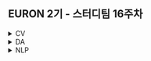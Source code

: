 ## EURON 2기 - 스터디팀 16주차
<details>
<summary>CV</summary>
<div markdown="1">       
  
  <br />
  
| 주차 | 내용             | 발표자                               | 발표자료 |
| ---- | ---------------- | ------------------------------------ | -------- |
| 16   | cs231n 14주차 | 민소연, 구미진 | [📚]()    |
  
  <br />
  
  ## **Assignment**

### **📍 16주차 예습과제 (~6/27)**

1️⃣ CS231N 14강을 수강하고, 요약 및 정리한 내용을 깃허브에 업로드

2️⃣ (선택) 질문 사항이나 공유하고 싶은 내용 `Ewha-Euron/2022-1-Euron-CV` issue에 추가

**예습과제 제출 방법**

> 해당 파일을 master branch에 업로드하신 후 해당 master branch에서 pull request 를 진행해주세요.
> 

### **📍 15주차 복습과제 (~6/27)**

- [https://cs231n.github.io/assignments2021/assignment3/](https://cs231n.github.io/assignments2021/assignment3/)의 `Q4: Generative Adversarial Networks (15 points)` 을 완료해주세요.
    
    1️⃣ `Generative_Adversarial_Networks.ipynb` 을 완료하신 후, `.py` 파일로 변환해서 제출해주세요. (모든 cell을 하나의 py 파일에 합쳐주세요)
    
    - 파일명: `generative_adversarial_networks.py`

**복습과제 제출 방법**

> 해당 파일을 Week_16 branch에 업로드하신 후 해당 Week_16 branch에서 pull request 를 진행해주세요.
> 

## **Due**

- 16주차 예습과제
    - **6월 27일**까지 제출합니다.
- 15주차 복습과제
    - **6월 27일**까지 제출합니다.
  
</div>
</details>


<details>
<summary>DA</summary>
<div markdown="1">       

<br />  
  
## 기말고사 휴식기간 입니다. 
  
</div>
</details>


<details>
<summary>NLP</summary>
<div markdown="1">       



</div>
</details>
